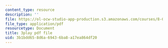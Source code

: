 ```yaml
---
content_type: resource
description: ''
file: https://ol-ocw-studio-app-production.s3.amazonaws.com/courses/8-01sc-classical-mechanics-fall-2016/3b1bdd658d6a69436ba8a17ea864df20_SjK2lmRFxc4.pdf
file_type: application/pdf
resourcetype: Document
title: 3play pdf file
uid: 3b1bdd65-8d6a-6943-6ba8-a17ea864df20
---
```

